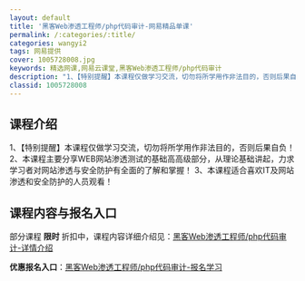 ```yaml
---
layout: default
title: '黑客Web渗透工程师/php代码审计-网易精品单课'
permalink: /:categories/:title/
categories: wangyi2
tags: 网易提供
cover: 1005728008.jpg
keywords: 精选网课,网易云课堂,黑客Web渗透工程师/php代码审计
description: "1、【特别提醒】本课程仅做学习交流，切勿将所学用作非法目的，否则后果自负！2、本课程主要分享WEB网站渗透测试的基础高高级部分，从理论基础讲起，力求学习者对网站渗透与安全防护有全面的了解和掌"
classid: 1005728008
---
```


## 课程介绍

1、【特别提醒】本课程仅做学习交流，切勿将所学用作非法目的，否则后果自负！
2、本课程主要分享WEB网站渗透测试的基础高高级部分，从理论基础讲起，力求学习者对网站渗透与安全防护有全面的了解和掌握！
3、本课程适合喜欢IT及网站渗透和安全防护的人员观看！

## 课程内容与报名入口

部分课程 **限时** 折扣中，课程内容详细介绍见：[黑客Web渗透工程师/php代码审计-详情介绍](https://study.163.com/course/introduction/1005728008.htm?share=1&shareId=1025206652&utm_campaign=share&utm_medium=iphoneShare&utm_source=&utm_u=1025206652)

**优惠报名入口**：[黑客Web渗透工程师/php代码审计-报名学习](https://study.163.com/course/introduction/1005728008.htm?share=1&shareId=1025206652&utm_campaign=share&utm_medium=iphoneShare&utm_source=&utm_u=1025206652)

